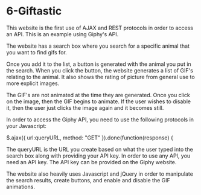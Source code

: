 # 6-Giftastic

This website is the first use of AJAX and REST protocols in order to access an API. This is an example using Giphy's API.

The website has a search box where you search for a specific animal that you want to find gifs for. 

Once you add it to the list, a button is generated with the animal you put in the search. When you click the button, the
website generates a list of GIF's relating to the animal. It also shows the rating of picture from general use to more
explicit images.

The GIF's are not animated at the time they are generated. Once you click on the image, then the GIF begins to animate. If the user wishes to disable it, then the user just clicks the image again and it becomes still.

In order to access the Giphy API, you need to use the following protocols in your Javascript:

$.ajax({
    url:queryURL,
    method: "GET"
  }).done(function(response) {
  
The queryURL is the URL you create based on what the user typed into the search box along with providing your API key. In order to use any API, you need an API key. The API key can be provided on the Giphy website.

The website also heavily uses Javascript and jQuery in order to manipulate the search results, create buttons, and enable and disable the GIF animations.
